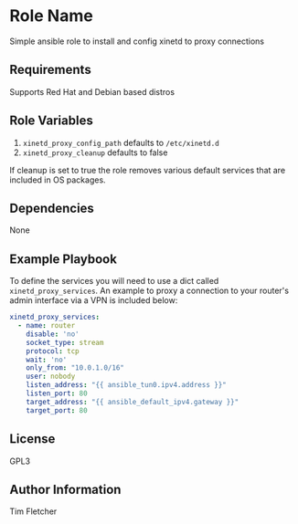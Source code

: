 Role Name
=========

Simple ansible role to install and config xinetd to proxy connections

Requirements
------------

Supports Red Hat and Debian based distros

Role Variables
--------------

1. `xinetd_proxy_config_path` defaults to `/etc/xinetd.d`
2. `xinetd_proxy_cleanup` defaults to false

If cleanup is set to true the role removes various default services that are included in OS packages.

Dependencies
------------

None

Example Playbook
----------------

To define the services you will need to use a dict called `xinetd_proxy_services`. An example to proxy a connection to your router's admin interface via a VPN is included below:

```yaml
xinetd_proxy_services:
  - name: router
    disable: 'no'
    socket_type: stream
    protocol: tcp
    wait: 'no'
    only_from: "10.0.1.0/16"
    user: nobody
    listen_address: "{{ ansible_tun0.ipv4.address }}"
    listen_port: 80
    target_address: "{{ ansible_default_ipv4.gateway }}"
    target_port: 80
```

License
-------

GPL3

Author Information
------------------

Tim Fletcher
